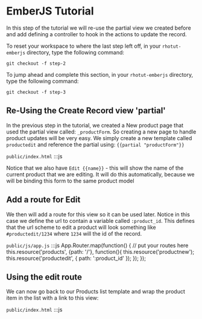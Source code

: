# EmberJS Tutorial

In this step of the tutorial we will re-use the partial view we created before and add defining a controller to hook in the actions to update the record.

To reset your workspace to where the last step left off, in your `rhotut-emberjs` directory, type the following command:

    git checkout -f step-2


To jump ahead and complete this section, in your `rhotut-emberjs` directory, type the following command:

    git checkout -f step-3

## Re-Using the Create Record view 'partial'
In the previous step in the tutorial, we created a New product page that used the partial view called: `_productForm`. So creating a new page to handle product updates will be very easy. We simply create a new template called `productedit` and reference the partial using: `{{partial "productForm"}}` 

`public/index.html`
    :::js
    <script type="text/x-handlebars" id="productedit">
      <div class="container">
        <h2>Edit {{name}}</h2>
        {{partial "productForm"}}
      </div>
    </script>

Notice that we also have `Edit {{name}}` - this will show the name of the current product that we are editing. It will do this automatically, because we will be binding this form to the same product model

## Add a route for Edit
We then will add a route for this view so it can be used later. Notice in this case we define the url to contain a variable called `:product_id`. This defines that the url scheme to edit a product will look something like `#productedit/1234` where `1234` will the id of the record.


`public/js/app.js`
    :::js
    App.Router.map(function() {
      // put your routes here
      this.resource('products', {path: '/'}, function(){
        this.resource('productnew');
        this.resource('productedit', { path: ':product_id' });
      });
    });

## Using the edit route
We can now go back to our Products list template and wrap the product item in the list with a link to this view:

`public/index.html`
    :::js
    <script type="text/x-handlebars" data-template-name="products/index">
      <div class="container">
        <h2>Products</h2>
          {{#link-to 'productnew'}}<span class="btn btn-primary" ><i class="icon-plus-sign  icon-white" ></i>  New</span>{{/link-to}}
        
        <ul class="list-group">
          {{#each model}}

            <li class="list-group-item">
              {{#link-to 'productedit' this}}
              <span class="badge pull-left">{{qty}}</span>
              {{name}} - {{brand}}
              {{/link-to}}  
            </li>
          
          {{/each}}
        </ul>
      </div>
    </script>

Notice that the `{{link-to}}` helper function references `productedit` and also includes another parameter called `this`. The `this` will be replaced by the current model record's id from the data store.

![](https://s3.amazonaws.com/rhodocs-images/rhotut-emberjs/Screen+Shot+2013-11-18+at+4.16.58+PM.jpg)

If we look in the Web Inspector we will see that the `href` is now pointing to `#/1` for our first item in the list. The `1` corresponds to the id that our data store has for this record. Recall that this is coming from the `App.Product.FIXTURES` object right now.

## Binding the route to the model
Before we attempt to run this, we still have to bind the route to the model, so that the view will have a reference to a particular record. 

Add the following to:
`public/js/routes/product.js`
    :::js
    App.ProductsEditRoute = Ember.Route.extend({
      model: function(params) {
        return this.store.findBy('id',params.product_id);
        
      }
    });

Remember that the url will be appended with a parameter called `product_id` as we defined in the `App.Router` above. So when the ProductsEditRoute is called, it will retrieve the `params.product_id` and then use the `this.store.findBy()` method to get a reference to that record. This record will now be bound through the `model` object to the form.

## Adding a controller
Like with the New page, we have to add a controller for the Edit page so we can perform actions like updating the record. Open up the `public/js/controllers/product.js` and paste the following code:

`public/js/controllers/product.js`
    :::js
    App.ProducteditController = Ember.ObjectController.extend({
      actions: {
        save: function () {
          var isavailable = $('#isavailable').is(':checked');

          this.set('isavailable',isavailable);
          this.get('model').save();
          this.transitionTo('products');
        }
      }
    });

Keeping with the Ember naming conventions this controller will be for the `productedit` view and will therefore be called `ProducteditController`. 

### actions
Recall that this view is using the same partial that the ProductnewController is, therefore we have to define a `save` action to account for the user clicking on the `save button`:

`public/index.html - _productForm template` 
    :::js
    <button id="save" class="btn  btn-success" {{action "save" on="click"}} type="button">Save</button>

Since the view has a checkbox control we have to read the current value from the page using jQuery and then set the attribute using `this.set()` method. Otherwise we would just have to execute `this.get.('model').save()` method. 

You should now be able to update the models' data. Notice that when you change the name of the product, it automatically changes the `Edit {{name}}` section on the form.

![](https://s3.amazonaws.com/rhodocs-images/rhotut-emberjs/Screen+Shot+2013-11-18+at+4.37.40+PM.jpg)

In the next step of the tutorial, we will add delete capabilities.
